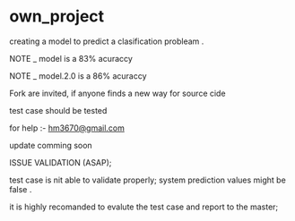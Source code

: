 # own_project

creating a model to predict a clasification probleam .

NOTE _ model is a 83% acuraccy 

NOTE _ model.2.0 is a 86% acuraccy

Fork are invited, if anyone finds a new way for source cide 

test case should be tested

for help :- hm3670@gmail.com
 
 update comming soon
 
 ISSUE VALIDATION (ASAP);

test case is nit able to validate properly;
system prediction values might be false .

it is highly recomanded to evalute the test case and report to the master;
